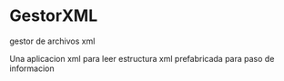 # GestorXML
gestor de archivos xml


Una aplicacion xml para leer estructura xml prefabricada para paso de informacion
